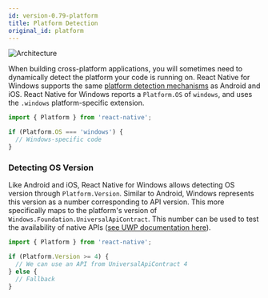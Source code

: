 ```yaml
---
id: version-0.79-platform
title: Platform Detection
original_id: platform
---
```


![Architecture](https://img.shields.io/badge/architecture-new_&_old-green)

When building cross-platform applications, you will sometimes need to dynamically detect the platform your code is running on. React Native for Windows supports the same [platform detection mechanisms](https://reactnative.dev/docs/platform-specific-code.html) as Android and iOS. React Native for Windows reports a `Platform.OS` of `windows`, and uses the `.windows` platform-specific extension.

```js
import { Platform } from 'react-native';

if (Platform.OS === 'windows') {
  // Windows-specific code
}
```

### Detecting OS Version
Like Android and iOS, React Native for Windows allows detecting OS version through `Platform.Version`. Similar to Android, Windows represents this version as a number corresponding to API version. This more specifically maps to the platform's version of `Windows.Foundation.UniversalApiContract`. This number can be used to test the availability of native APIs ([see UWP documentation here](https://docs.microsoft.com/en-au/uwp/extension-sdks/device-families-overview)).

```js
import { Platform } from 'react-native';

if (Platform.Version >= 4) {
  // We can use an API from UniversalApiContract 4
} else {
  // Fallback
}
```